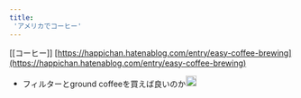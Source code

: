 ```yaml
---
title:
 'アメリカでコーヒー'
---
```


[[コーヒー]]
[https://happichan.hatenablog.com/entry/easy-coffee-brewing](https://happichan.hatenablog.com/entry/easy-coffee-brewing)
- フィルターとground coffeeを買えば良いのか<img src='https://scrapbox.io/api/pages/blu3mo-public/blu3mo/icon' alt='blu3mo.icon' height="19.5"/>

